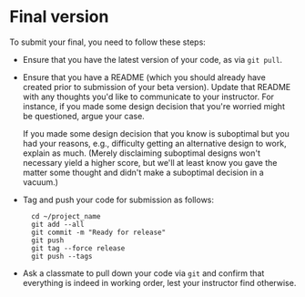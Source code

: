 # Final version

To submit your final, you need to follow these steps:

* Ensure that you have the latest version of your code, as via `git pull`.

* Ensure that you have a README (which you should already have created prior
  to submission of your beta version). Update that README with any thoughts
  you'd like to communicate to your instructor. For instance, if you made some
  design decision that you're worried might be questioned, argue your case.

  If you made some design decision that you know is suboptimal but you had
  your reasons, e.g., difficulty getting an alternative design to work,
  explain as much. (Merely disclaiming suboptimal designs won't necessary
  yield a higher score, but we'll at least know you gave the matter some
  thought and didn't make a suboptimal decision in a vacuum.)

* Tag and push your code for submission as follows:

		cd ~/project_name
		git add --all
		git commit -m "Ready for release"
		git push
		git tag --force release
		git push --tags

* Ask a classmate to pull down your code via `git` and confirm that
  everything is indeed in working order, lest your instructor find otherwise.
